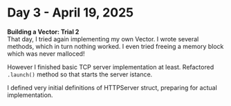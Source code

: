 # Day 3 - April 19, 2025

**Building a Vector: Trial 2**  
That day, I tried again implementing my own Vector. I wrote several methods, which in turn nothing worked. I even tried freeing a memory block which was never malloced! 

However I finished basic TCP server implementation at least. Refactored `.launch()` method so that starts the server istance.

I defined very initial definitions of HTTPServer struct, preparing for actual implementation.